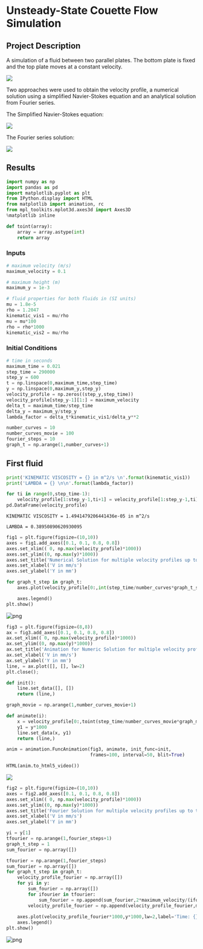 
# Unsteady-State Couette Flow Simulation

## Project Description

A simulation of a fluid between two parallel plates. The bottom plate is fixed and the top plate moves at a constant velocity.

![](diagram.JPG)

Two approaches were used to obtain the velocity profile, a numerical solution using a simplified Navier-Stokes equation and an analytical solution from Fourier series.

The Simplified Navier-Stokes equation:

![](eq1.JPG)

The Fourier series solution:

![](eq2.JPG)



##  Results

```python
import numpy as np
import pandas as pd
import matplotlib.pyplot as plt
from IPython.display import HTML
from matplotlib import animation, rc
from mpl_toolkits.mplot3d.axes3d import Axes3D
%matplotlib inline
```

```python
def toint(array):
    array = array.astype(int)
    return array
```

### Inputs


```python
# maximum velocity (m/s)
maximum_velocity = 0.1

# maximum height (m)
maximum_y = 1e-3

# fluid properties for both fluids in (SI units)
mu = 1.8e-5
rho = 1.2047
kinematic_vis1 = mu/rho
mu = mu*100
rho = rho*1000
kinematic_vis2 = mu/rho
```

### Initial Conditions


```python
# time in seconds
maximum_time = 0.021
step_time = 290000
step_y = 600
t = np.linspace(0,maximum_time,step_time)
y = np.linspace(0,maximum_y,step_y)
velocity_profile = np.zeros((step_y,step_time))
velocity_profile[step_y-1][1:] = maximum_velocity
delta_t = maximum_time/step_time
delta_y = maximum_y/step_y
lambda_factor = delta_t*kinematic_vis1/delta_y**2

number_curves = 10
number_curves_movie = 100
fourier_steps = 10
graph_t = np.arange(1,number_curves+1)
```

## First fluid


```python
print('KINEMATIC VISCOSITY = {} in m^2/s \n'.format(kinematic_vis1))
print('LAMBDA = {} \n\n'.format(lambda_factor))

for ti in range(0,step_time-1):
    velocity_profile[1:step_y-1,ti+1] = velocity_profile[1:step_y-1,ti] + lambda_factor*(velocity_profile[2:step_y,ti] - 2*velocity_profile[1:step_y-1,ti] + velocity_profile[0:step_y-2,ti])
pd.DataFrame(velocity_profile)
```

    KINEMATIC VISCOSITY = 1.4941479206441436e-05 in m^2/s 
    
    LAMBDA = 0.38950890620930095 
    
    
    



```python
fig1 = plt.figure(figsize=(10,10))
axes = fig1.add_axes([0.1, 0.1, 0.8, 0.8])
axes.set_xlim(( 0, np.max(velocity_profile)*1000))
axes.set_ylim((0, np.max(y)*1000))
axes.set_title('Numerical Solution for multiple velocity profiles up to t = {} (s)'.format(t[int(step_time*np.max(graph_t)/number_curves-1)]))
axes.set_xlabel('V in mm/s')
axes.set_ylabel('Y in mm')

for graph_t_step in graph_t:
    axes.plot(velocity_profile[0:,int(step_time/number_curves*graph_t_step-step_time/number_curves/2)]*1000,y*1000,lw=2,label='Time: {} (s)'.format(t[int(step_time/number_curves*graph_t_step-step_time/number_curves/2)]))

    axes.legend()
plt.show()

```


![png](output_10_0.png)



```python
fig3 = plt.figure(figsize=(8,8))
ax = fig3.add_axes([0.1, 0.1, 0.8, 0.8])
ax.set_xlim(( 0, np.max(velocity_profile)*1000))
ax.set_ylim((0, np.max(y)*1000))
ax.set_title('Animation for Numeric Solution for multiple velocity profiles')
ax.set_xlabel('V in mm/s')
ax.set_ylabel('Y in mm')
line, = ax.plot([], [], lw=2)
plt.close();

def init():
    line.set_data([], [])
    return (line,)

graph_movie = np.arange(1,number_curves_movie+1)

def animate(i):
    x = velocity_profile[0:,toint(step_time/number_curves_movie*graph_movie[i]-1)]*1000
    y1 = y*1000
    line.set_data(x, y1)
    return (line,)

anim = animation.FuncAnimation(fig3, animate, init_func=init,
                               frames=100, interval=50, blit=True)

HTML(anim.to_html5_video())
```




![](Flowvideo.gif)




```python
fig2 = plt.figure(figsize=(10,10))
axes = fig2.add_axes([0.1, 0.1, 0.8, 0.8])
axes.set_xlim(( 0, np.max(velocity_profile)*1000))
axes.set_ylim((0, np.max(y)*1000))
axes.set_title('Fourier Solution for multiple velocity profiles up to t = {} (s)'.format(t[int(step_time*np.max(graph_t)/number_curves-1)]))
axes.set_xlabel('V in mm/s')
axes.set_ylabel('Y in mm')

yi = y[1]
tfourier = np.arange(1,fourier_steps+1)
graph_t_step = 1
sum_fourier = np.array([])

tfourier = np.arange(1,fourier_steps)
sum_fourier = np.array([])
for graph_t_step in graph_t:
    velocity_profile_fourier = np.array([])
    for yi in y:
        sum_fourier = np.array([])
        for ifourier in tfourier:
            sum_fourier = np.append(sum_fourier,2*maximum_velocity/(ifourier*np.pi)*(-1)**ifourier*np.exp(-kinematic_vis1*ifourier**2*np.pi**2*(t[int(step_time/number_curves*graph_t_step-step_time/number_curves/2)])/maximum_y**2)*np.sin(ifourier*np.pi*yi/maximum_y))
        velocity_profile_fourier = np.append(velocity_profile_fourier,maximum_velocity*yi/maximum_y + np.sum(sum_fourier))
    
    axes.plot(velocity_profile_fourier*1000,y*1000,lw=2,label='Time: {} (s)'.format(t[int(step_time/number_curves*graph_t_step-step_time/number_curves/2)]))
    axes.legend()
plt.show()

```


![png](output_12_0.png)

